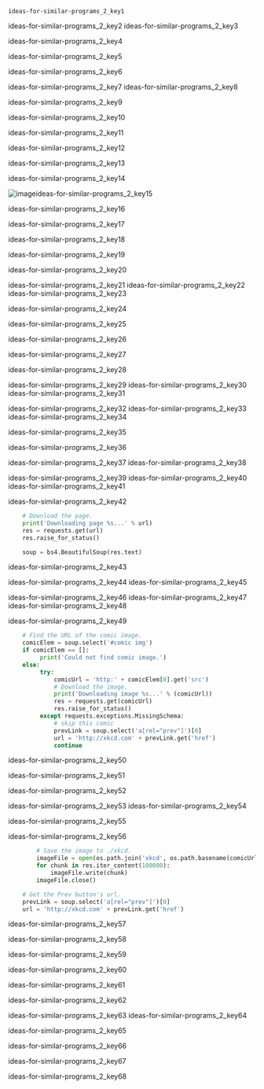 ```ngMeta
ideas-for-similar-programs_2_key1
```

ideas-for-similar-programs_2_key2
ideas-for-similar-programs_2_key3


ideas-for-similar-programs_2_key4


ideas-for-similar-programs_2_key5


ideas-for-similar-programs_2_key6


ideas-for-similar-programs_2_key7
ideas-for-similar-programs_2_key8


ideas-for-similar-programs_2_key9


ideas-for-similar-programs_2_key10


ideas-for-similar-programs_2_key11


ideas-for-similar-programs_2_key12


ideas-for-similar-programs_2_key13


ideas-for-similar-programs_2_key14


![image](asseta/000016.jpg)ideas-for-similar-programs_2_key15


ideas-for-similar-programs_2_key16


ideas-for-similar-programs_2_key17


ideas-for-similar-programs_2_key18


ideas-for-similar-programs_2_key19


ideas-for-similar-programs_2_key20


ideas-for-similar-programs_2_key21
ideas-for-similar-programs_2_key22
ideas-for-similar-programs_2_key23


ideas-for-similar-programs_2_key24


ideas-for-similar-programs_2_key25


ideas-for-similar-programs_2_key26


ideas-for-similar-programs_2_key27


ideas-for-similar-programs_2_key28



ideas-for-similar-programs_2_key29
ideas-for-similar-programs_2_key30
ideas-for-similar-programs_2_key31


ideas-for-similar-programs_2_key32
ideas-for-similar-programs_2_key33
ideas-for-similar-programs_2_key34


ideas-for-similar-programs_2_key35


ideas-for-similar-programs_2_key36


ideas-for-similar-programs_2_key37
ideas-for-similar-programs_2_key38



ideas-for-similar-programs_2_key39
ideas-for-similar-programs_2_key40
ideas-for-similar-programs_2_key41


ideas-for-similar-programs_2_key42
```python
    # Download the page.
    print('Downloading page %s...' % url)
    res = requests.get(url)
    res.raise_for_status()

    soup = bs4.BeautifulSoup(res.text)
```
ideas-for-similar-programs_2_key43


ideas-for-similar-programs_2_key44
ideas-for-similar-programs_2_key45



ideas-for-similar-programs_2_key46
ideas-for-similar-programs_2_key47
ideas-for-similar-programs_2_key48


ideas-for-similar-programs_2_key49
```python
    # Find the URL of the comic image.
    comicElem = soup.select('#comic img')
    if comicElem == []:
         print('Could not find comic image.')
    else:
         try:
             comicUrl = 'http:' + comicElem[0].get('src')
             # Download the image.
             print('Downloading image %s...' % (comicUrl))
             res = requests.get(comicUrl)
             res.raise_for_status()
         except requests.exceptions.MissingSchema:
             # skip this comic
             prevLink = soup.select('a[rel="prev"]')[0]
             url = 'http://xkcd.com' + prevLink.get('href')
             continue
```
ideas-for-similar-programs_2_key50


ideas-for-similar-programs_2_key51


ideas-for-similar-programs_2_key52


ideas-for-similar-programs_2_key53
ideas-for-similar-programs_2_key54



ideas-for-similar-programs_2_key55


ideas-for-similar-programs_2_key56
```python
        # Save the image to ./xkcd.
        imageFile = open(os.path.join('xkcd', os.path.basename(comicUrl)), 'wb')
        for chunk in res.iter_content(100000):
            imageFile.write(chunk)
        imageFile.close()

    # Get the Prev button's url.
    prevLink = soup.select('a[rel="prev"]')[0]
    url = 'http://xkcd.com' + prevLink.get('href')
```
ideas-for-similar-programs_2_key57


ideas-for-similar-programs_2_key58


ideas-for-similar-programs_2_key59


ideas-for-similar-programs_2_key60


ideas-for-similar-programs_2_key61



ideas-for-similar-programs_2_key62


ideas-for-similar-programs_2_key63
ideas-for-similar-programs_2_key64


ideas-for-similar-programs_2_key65


ideas-for-similar-programs_2_key66


ideas-for-similar-programs_2_key67


ideas-for-similar-programs_2_key68
